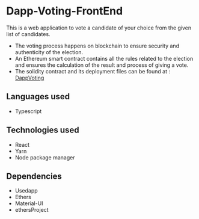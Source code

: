 # Dapp-Voting-FrontEnd

This is a web application to vote a candidate of your choice from the given list of candidates.
- The voting process happens on blockchain to ensure security and authenticity of the election.
- An Ethereum smart contract contains all the rules related to the election and ensures the calculation of the result and process of giving a vote.
- The solidity contract and its deployment files can be found at : [DappVoting](https://github.com/kavish6/dappVoting)

## Languages used

- Typescript

## Technologies used

- React 
- Yarn
- Node package manager

## Dependencies

- Usedapp
- Ethers
- Material-UI
- ethersProject
